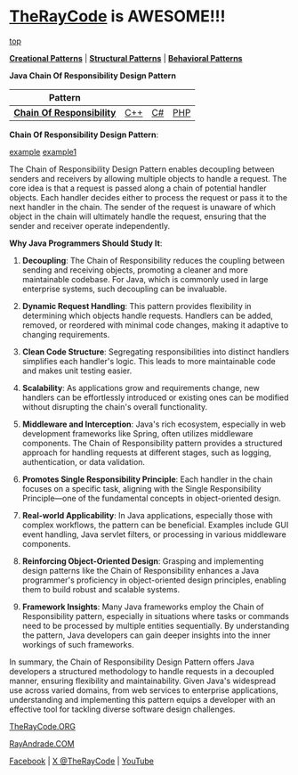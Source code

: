 # [TheRayCode](../../../README.md) is AWESOME!!!

[top](../README.md)

**[Creational Patterns](../../Creational/README.md)** | **[Structural Patterns](../../Structural/README.md)** | **[Behavioral Patterns](../README.md)**

**Java Chain Of Responsibility Design Pattern**

|Pattern|   |   |   |
|---|---|---|---|
| [**Chain Of Responsibility**](README.md) | [C++](../../../Csharp/Behavioral/ChainOfResponsibility/README.md) | [C#](../../../Csharp/Behavioral/ChainOfResponsibility/README.md) | [PHP](../../../PHP/Behavioral/ChainOfResponsibility/README.md) |

**Chain Of Responsibility Design Pattern**:

[example](COR1/README.md)  [example1](example1/README.md)

The Chain of Responsibility Design Pattern enables decoupling between senders and receivers by allowing multiple objects to handle a request. The core idea is that a request is passed along a chain of potential handler objects. Each handler decides either to process the request or pass it to the next handler in the chain. The sender of the request is unaware of which object in the chain will ultimately handle the request, ensuring that the sender and receiver operate independently.

**Why Java Programmers Should Study It**:

1. **Decoupling**: The Chain of Responsibility reduces the coupling between sending and receiving objects, promoting a cleaner and more maintainable codebase. For Java, which is commonly used in large enterprise systems, such decoupling can be invaluable.

2. **Dynamic Request Handling**: This pattern provides flexibility in determining which objects handle requests. Handlers can be added, removed, or reordered with minimal code changes, making it adaptive to changing requirements.

3. **Clean Code Structure**: Segregating responsibilities into distinct handlers simplifies each handler's logic. This leads to more maintainable code and makes unit testing easier.

4. **Scalability**: As applications grow and requirements change, new handlers can be effortlessly introduced or existing ones can be modified without disrupting the chain's overall functionality.

5. **Middleware and Interception**: Java's rich ecosystem, especially in web development frameworks like Spring, often utilizes middleware components. The Chain of Responsibility pattern provides a structured approach for handling requests at different stages, such as logging, authentication, or data validation.

6. **Promotes Single Responsibility Principle**: Each handler in the chain focuses on a specific task, aligning with the Single Responsibility Principle—one of the fundamental concepts in object-oriented design. 

7. **Real-world Applicability**: In Java applications, especially those with complex workflows, the pattern can be beneficial. Examples include GUI event handling, Java servlet filters, or processing in various middleware components.

8. **Reinforcing Object-Oriented Design**: Grasping and implementing design patterns like the Chain of Responsibility enhances a Java programmer's proficiency in object-oriented design principles, enabling them to build robust and scalable systems.

9. **Framework Insights**: Many Java frameworks employ the Chain of Responsibility pattern, especially in situations where tasks or commands need to be processed by multiple entities sequentially. By understanding the pattern, Java developers can gain deeper insights into the inner workings of such frameworks.

In summary, the Chain of Responsibility Design Pattern offers Java developers a structured methodology to handle requests in a decoupled manner, ensuring flexibility and maintainability. Given Java's widespread use across varied domains, from web services to enterprise applications, understanding and implementing this pattern equips a developer with an effective tool for tackling diverse software design challenges.

[TheRayCode.ORG](https://www.TheRayCode.org)

[RayAndrade.COM](https://www.RayAndrade.com)

[Facebook](https://www.facebook.com/TheRayCode/) | [X @TheRayCode](https://www.x.com/TheRayCode/) | [YouTube](https://www.youtube.com/TheRayCode/)
